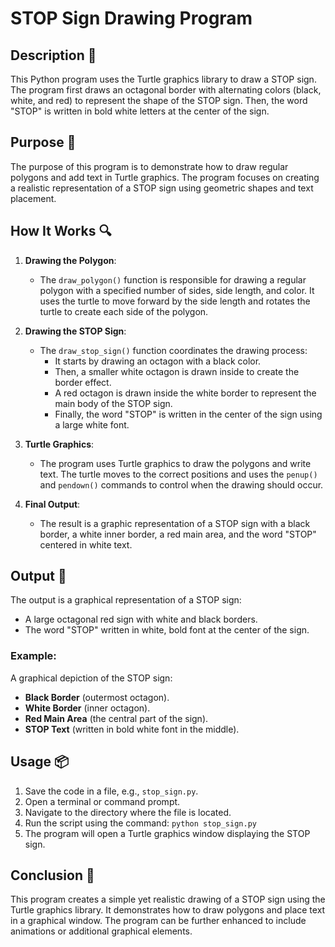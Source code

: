 # STOP Sign Drawing Program

## Description 📝

This Python program uses the Turtle graphics library to draw a STOP sign. The program first draws an octagonal border with alternating colors (black, white, and red) to represent the shape of the STOP sign. Then, the word "STOP" is written in bold white letters at the center of the sign.

## Purpose 🎯

The purpose of this program is to demonstrate how to draw regular polygons and add text in Turtle graphics. The program focuses on creating a realistic representation of a STOP sign using geometric shapes and text placement.

## How It Works 🔍

1. **Drawing the Polygon**:

    - The `draw_polygon()` function is responsible for drawing a regular polygon with a specified number of sides, side length, and color. It uses the turtle to move forward by the side length and rotates the turtle to create each side of the polygon.

2. **Drawing the STOP Sign**:

    - The `draw_stop_sign()` function coordinates the drawing process:
        - It starts by drawing an octagon with a black color.
        - Then, a smaller white octagon is drawn inside to create the border effect.
        - A red octagon is drawn inside the white border to represent the main body of the STOP sign.
        - Finally, the word "STOP" is written in the center of the sign using a large white font.

3. **Turtle Graphics**:
    - The program uses Turtle graphics to draw the polygons and write text. The turtle moves to the correct positions and uses the `penup()` and `pendown()` commands to control when the drawing should occur.
4. **Final Output**:
    - The result is a graphic representation of a STOP sign with a black border, a white inner border, a red main area, and the word "STOP" centered in white text.

## Output 📜

The output is a graphical representation of a STOP sign:

-   A large octagonal red sign with white and black borders.
-   The word "STOP" written in white, bold font at the center of the sign.

### Example:

A graphical depiction of the STOP sign:

-   **Black Border** (outermost octagon).
-   **White Border** (inner octagon).
-   **Red Main Area** (the central part of the sign).
-   **STOP Text** (written in bold white font in the middle).

## Usage 📦

1. Save the code in a file, e.g., `stop_sign.py`.
2. Open a terminal or command prompt.
3. Navigate to the directory where the file is located.
4. Run the script using the command:
   `python stop_sign.py`
5. The program will open a Turtle graphics window displaying the STOP sign.

## Conclusion 🚀

This program creates a simple yet realistic drawing of a STOP sign using the Turtle graphics library. It demonstrates how to draw polygons and place text in a graphical window. The program can be further enhanced to include animations or additional graphical elements.
